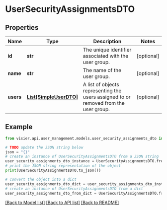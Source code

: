 # UserSecurityAssignmentsDTO


## Properties

Name | Type | Description | Notes
------------ | ------------- | ------------- | -------------
**id** | **str** | The unique identifier associated with the user group. | [optional] 
**name** | **str** | The name of the user group. | [optional] 
**users** | [**List[SimpleUserDTO]**](SimpleUserDTO.md) | A list of objects representing the users assigned to or removed from the user group. | [optional] 

## Example

```python
from visier.api.user_management.models.user_security_assignments_dto import UserSecurityAssignmentsDTO

# TODO update the JSON string below
json = "{}"
# create an instance of UserSecurityAssignmentsDTO from a JSON string
user_security_assignments_dto_instance = UserSecurityAssignmentsDTO.from_json(json)
# print the JSON string representation of the object
print(UserSecurityAssignmentsDTO.to_json())

# convert the object into a dict
user_security_assignments_dto_dict = user_security_assignments_dto_instance.to_dict()
# create an instance of UserSecurityAssignmentsDTO from a dict
user_security_assignments_dto_from_dict = UserSecurityAssignmentsDTO.from_dict(user_security_assignments_dto_dict)
```
[[Back to Model list]](../README.md#documentation-for-models) [[Back to API list]](../README.md#documentation-for-api-endpoints) [[Back to README]](../README.md)


